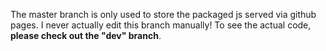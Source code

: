 The master branch is only used to store the packaged js served via github pages. I never actually edit this branch manually! To see the actual code, **please check out the "dev" branch**. 
